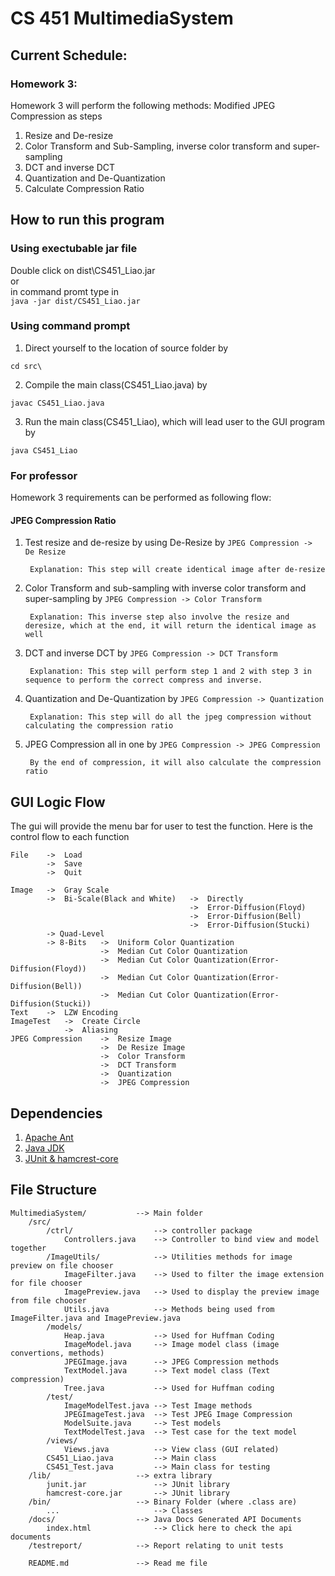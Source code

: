 CS 451 MultimediaSystem
=======================

## Current Schedule:

### Homework 3:  
Homework 3 will perform the following methods: Modified JPEG Compression as steps

1. Resize and De-resize
2. Color Transform and Sub-Sampling, inverse color transform and super-sampling
3. DCT and inverse DCT
4. Quantization and De-Quantization
5. Calculate Compression Ratio


## How to run this program

### Using exectubable jar file

Double click on dist\CS451_Liao.jar  
or  
in command promt type in  
`java -jar dist/CS451_Liao.jar`

### Using command prompt

1. Direct yourself to the location of source folder by  
```
cd src\
```
2. Compile the main class(CS451_Liao.java) by  
```
javac CS451_Liao.java
```
3. Run the main class(CS451_Liao), which will lead user to the GUI program by  
```
java CS451_Liao
```

### For professor

Homework 3 requirements can be performed as following flow:

#### JPEG Compression Ratio

1. Test resize and de-resize by using De-Resize by `JPEG Compression -> De Resize`  

		Explanation: This step will create identical image after de-resize

2. Color Transform and sub-sampling with inverse color transform and super-sampling by `JPEG Compression -> Color Transform`  

		Explanation: This inverse step also involve the resize and deresize, which at the end, it will return the identical image as well

3. DCT and inverse DCT by `JPEG Compression -> DCT Transform`  

		Explanation: This step will perform step 1 and 2 with step 3 in sequence to perform the correct compress and inverse.

4. Quantization and De-Quantization by `JPEG Compression -> Quantization`  

		Explanation: This step will do all the jpeg compression without calculating the compression ratio

5. JPEG Compression all in one by `JPEG Compression -> JPEG Compression`  

		By the end of compression, it will also calculate the compression ratio



## GUI Logic Flow

The gui will provide the menu bar for user to test the function. Here is the control flow to each function

```
File 	->	Load
		->	Save
		->	Quit

Image 	->	Gray Scale
		->	Bi-Scale(Black and White)	->	Directly
										->	Error-Diffusion(Floyd)
										->	Error-Diffusion(Bell)
										->	Error-Diffusion(Stucki)
		-> Quad-Level
		-> 8-Bits	->	Uniform Color Quantization
					->	Median Cut Color Quantization
					->	Median Cut Color Quantization(Error-Diffusion(Floyd))
					->	Median Cut Color Quantization(Error-Diffusion(Bell))
					->	Median Cut Color Quantization(Error-Diffusion(Stucki))
Text 	->	LZW Encoding
ImageTest	->	Create Circle
			->	Aliasing
JPEG Compression	-> 	Resize Image
					-> 	De Resize Image
					-> 	Color Transform
					-> 	DCT Transform
					-> 	Quantization
					-> 	JPEG Compression
```

## Dependencies

1. [Apache Ant](http://ant.apache.org/ "Apache Ant Official Website")
2. [Java JDK](http://www.java.com/en/ "Java official website")
3. [JUnit & hamcrest-core](https://github.com/junit-team/junit/wiki/Download-and-Install "JUnit official website")

## File Structure

	MultimediaSystem/			-->	Main folder
		/src/
			/ctrl/ 					--> controller package
				Controllers.java 	-->	Controller to bind view and model together
			/ImageUtils/			--> Utilities methods for image preview on file chooser
				ImageFilter.java 	--> Used to filter the image extension for file chooser
				ImagePreview.java 	--> Used to display the preview image from file chooser
				Utils.java 			--> Methods being used from ImageFilter.java and ImagePreview.java
			/models/
				Heap.java 			--> Used for Huffman Coding
				ImageModel.java 	--> Image model class (image convertions, methods)
				JPEGImage.java 		--> JPEG Compression methods
				TextModel.java 		--> Text model class (Text compression)
				Tree.java 			--> Used for Huffman coding
			/test/
				ImageModelTest.java --> Test Image methods
				JPEGImageTest.java 	--> Test JPEG Image Compression
				ModelSuite.java		--> Test models
				TextModelTest.java 	--> Test case for the text model
			/views/
				Views.java 			--> View class (GUI related)
			CS451_Liao.java 		--> Main class
			CS451_Test.java 		--> Main class for testing
		/lib/					--> extra library
			junit.jar 				--> JUnit library
			hamcrest-core.jar 		--> JUnit library
		/bin/ 					--> Binary Folder (where .class are)
			...						--> Classes
		/docs/					--> Java Docs Generated API Documents
			index.html 				--> Click here to check the api documents
		/testreport/			--> Report relating to unit tests

		README.md 				--> Read me file
